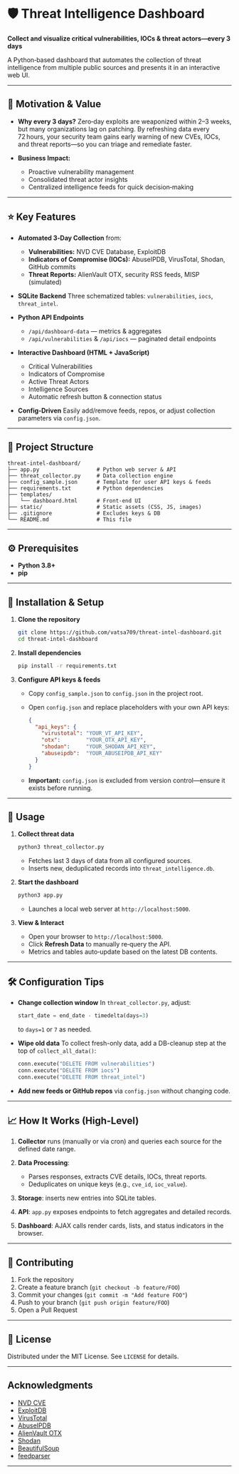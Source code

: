 # 🛡️ Threat Intelligence Dashboard

**Collect and visualize critical vulnerabilities, IOCs & threat actors—every 3 days**

A Python‑based dashboard that automates the collection of threat intelligence from multiple public sources and presents it in an interactive web UI.

---

## 🎯 Motivation & Value

* **Why every 3 days?**
  Zero‑day exploits are weaponized within 2–3 weeks, but many organizations lag on patching. By refreshing data every 72 hours, your security team gains early warning of new CVEs, IOCs, and threat reports—so you can triage and remediate faster.

* **Business Impact:**

  * Proactive vulnerability management
  * Consolidated threat actor insights
  * Centralized intelligence feeds for quick decision‑making

---

## ⭐ Key Features

* **Automated 3‑Day Collection** from:

  * **Vulnerabilities:** NVD CVE Database, ExploitDB
  * **Indicators of Compromise (IOCs):** AbuseIPDB, VirusTotal, Shodan, GitHub commits
  * **Threat Reports:** AlienVault OTX, security RSS feeds, MISP (simulated)

* **SQLite Backend**
  Three schematized tables: `vulnerabilities`, `iocs`, `threat_intel`.

* **Python API Endpoints**

  * `/api/dashboard-data` — metrics & aggregates
  * `/api/vulnerabilities` & `/api/iocs` — paginated detail endpoints

* **Interactive Dashboard (HTML + JavaScript)**

  * Critical Vulnerabilities
  * Indicators of Compromise
  * Active Threat Actors
  * Intelligence Sources
  * Automatic refresh button & connection status

* **Config‑Driven**
  Easily add/remove feeds, repos, or adjust collection parameters via `config.json`.

---

## 📁 Project Structure

```
threat-intel-dashboard/
├── app.py                  # Python web server & API
├── threat_collector.py     # Data collection engine
├── config_sample.json      # Template for user API keys & feeds
├── requirements.txt        # Python dependencies
├── templates/
│   └── dashboard.html      # Front‑end UI
├── static/                 # Static assets (CSS, JS, images)
├── .gitignore              # Excludes keys & DB
└── README.md               # This file
```

---

## ⚙️ Prerequisites

* **Python 3.8+**
* **pip**

---

## 🔧 Installation & Setup

1. **Clone the repository**

   ```bash
   git clone https://github.com/vatsa709/threat-intel-dashboard.git
   cd threat-intel-dashboard
   ```

2. **Install dependencies**

   ```bash
   pip install -r requirements.txt
   ```

3. **Configure API keys & feeds**

   * Copy `config_sample.json` to `config.json` in the project root.
   * Open `config.json` and replace placeholders with your own API keys:

     ```json
     {
       "api_keys": {
         "virustotal": "YOUR_VT_API_KEY",
         "otx":        "YOUR_OTX_API_KEY",
         "shodan":     "YOUR_SHODAN_API_KEY",
         "abuseipdb":  "YOUR_ABUSEIPDB_API_KEY"
       }
     }
     ```
   * **Important:** `config.json` is excluded from version control—ensure it exists before running.

---

## 🚀 Usage

1. **Collect threat data**

   ```bash
   python3 threat_collector.py
   ```

   * Fetches last 3 days of data from all configured sources.
   * Inserts new, deduplicated records into `threat_intelligence.db`.

2. **Start the dashboard**

   ```bash
   python3 app.py
   ```

   * Launches a local web server at `http://localhost:5000`.

3. **View & Interact**

   * Open your browser to `http://localhost:5000`.
   * Click **Refresh Data** to manually re‑query the API.
   * Metrics and tables auto‑update based on the latest DB contents.

---

## 🛠️ Configuration Tips

* **Change collection window**
  In `threat_collector.py`, adjust:

  ```python
  start_date = end_date - timedelta(days=3)
  ```

  to `days=1` or `7` as needed.

* **Wipe old data**
  To collect fresh-only data, add a DB-cleanup step at the top of `collect_all_data()`:

  ```python
  conn.execute("DELETE FROM vulnerabilities")
  conn.execute("DELETE FROM iocs")
  conn.execute("DELETE FROM threat_intel")
  ```

* **Add new feeds or GitHub repos** via `config.json` without changing code.

---

## 📈 How It Works (High‑Level)

1. **Collector** runs (manually or via cron) and queries each source for the defined date range.
2. **Data Processing**:

   * Parses responses, extracts CVE details, IOCs, threat reports.
   * Deduplicates on unique keys (e.g., `cve_id`, `ioc_value`).
3. **Storage**: inserts new entries into SQLite tables.
4. **API**: `app.py` exposes endpoints to fetch aggregates and detailed records.
5. **Dashboard**: AJAX calls render cards, lists, and status indicators in the browser.

---

## 🤝 Contributing

1. Fork the repository
2. Create a feature branch (`git checkout -b feature/FOO`)
3. Commit your changes (`git commit -m "Add feature FOO"`)
4. Push to your branch (`git push origin feature/FOO`)
5. Open a Pull Request

---

## 📜 License

Distributed under the MIT License. See `LICENSE` for details.

---

## Acknowledgments

* [NVD CVE](https://nvd.nist.gov/)
* [ExploitDB](https://www.exploit-db.com/)
* [VirusTotal](https://www.virustotal.com/)
* [AbuseIPDB](https://www.abuseipdb.com/)
* [AlienVault OTX](https://otx.alienvault.com/)
* [Shodan](https://www.shodan.io/)
* [BeautifulSoup](https://www.crummy.com/software/BeautifulSoup/)
* [feedparser](https://github.com/kurtmckee/feedparser)

---
